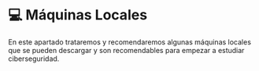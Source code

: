 # 💻 Máquinas Locales

En este apartado trataremos y recomendaremos algunas máquinas locales que se pueden descargar y son recomendables para empezar a estudiar ciberseguridad.

